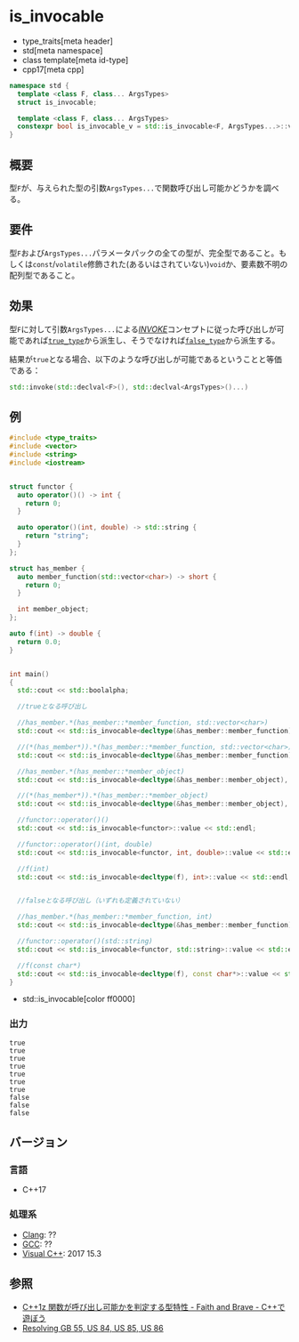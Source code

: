 # is_invocable
* type_traits[meta header]
* std[meta namespace]
* class template[meta id-type]
* cpp17[meta cpp]

```cpp
namespace std {
  template <class F, class... ArgsTypes>
  struct is_invocable;

  template <class F, class... ArgsTypes>
  constexpr bool is_invocable_v = std::is_invocable<F, ArgsTypes...>::value;
}
```

## 概要
型`F`が、与えられた型の引数`ArgsTypes...`で関数呼び出し可能かどうかを調べる。


## 要件
型`F`および`ArgsTypes...`パラメータパックの全ての型が、完全型であること。もしくは`const`/`volatile`修飾された(あるいはされていない)`void`か、要素数不明の配列型であること。


## 効果
型`F`に対して引数`ArgsTypes...`による[*INVOKE*](/reference/concepts/Invoke.md)コンセプトに従った呼び出しが可能であれば[`true_type`](true_type.md)から派生し、そうでなければ[`false_type`](false_type.md)から派生する。

結果が`true`となる場合、以下のような呼び出しが可能であるということと等価である：

```cpp
std::invoke(std::declval<F>(), std::declval<ArgsTypes>()...)
```


## 例

```cpp example
#include <type_traits>
#include <vector>
#include <string>
#include <iostream>


struct functor {
  auto operator()() -> int {
    return 0;
  }

  auto operator()(int, double) -> std::string {
    return "string";
  }
};

struct has_member {
  auto member_function(std::vector<char>) -> short {
    return 0;
  }

  int member_object;
};

auto f(int) -> double {
  return 0.0;
}


int main()
{
  std::cout << std::boolalpha;

  //trueとなる呼び出し

  //has_member.*(has_member::*member_function, std::vector<char>)
  std::cout << std::is_invocable<decltype(&has_member::member_function), has_member, std::vector<char>>::value << std::endl;

  //(*(has_member*)).*(has_member::*member_function, std::vector<char>)
  std::cout << std::is_invocable<decltype(&has_member::member_function), has_member*, std::vector<char>>::value << std::endl;

  //has_member.*(has_member::*member_object)
  std::cout << std::is_invocable<decltype(&has_member::member_object), has_member>::value << std::endl;

  //(*(has_member*)).*(has_member::*member_object)
  std::cout << std::is_invocable<decltype(&has_member::member_object), has_member*>::value << std::endl;

  //functor::operator()()
  std::cout << std::is_invocable<functor>::value << std::endl;

  //functor::operator()(int, double)
  std::cout << std::is_invocable<functor, int, double>::value << std::endl;

  //f(int)
  std::cout << std::is_invocable<decltype(f), int>::value << std::endl;


  //falseとなる呼び出し（いずれも定義されていない）

  //has_member.*(has_member::*member_function, int)
  std::cout << std::is_invocable<decltype(&has_member::member_function), has_member, int>::value << std::endl;

  //functor::operator()(std::string)
  std::cout << std::is_invocable<functor, std::string>::value << std::endl;

  //f(const char*)
  std::cout << std::is_invocable<decltype(f), const char*>::value << std::endl;
}
```
* std::is_invocable[color ff0000]

### 出力
```
true
true
true
true
true
true
true
false
false
false
```

## バージョン
### 言語
- C++17

### 処理系
- [Clang](/implementation.md#clang): ??
- [GCC](/implementation.md#gcc): ??
- [Visual C++](/implementation.md#visual_cpp): 2017 15.3

## 参照
- [C++1z 関数が呼び出し可能かを判定する型特性 - Faith and Brave - C++で遊ぼう](https://faithandbrave.hateblo.jp/entry/2016/05/13/183857)
- [Resolving GB 55, US 84, US 85, US 86](http://www.open-std.org/jtc1/sc22/wg21/docs/papers/2017/p0604r0.html)
